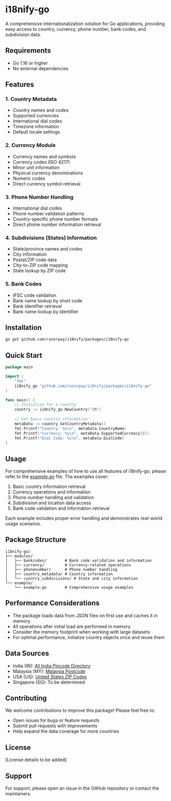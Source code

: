 # i18nify-go
A comprehensive internationalization solution for Go applications, providing easy access to country, currency, phone number, bank codes, and subdivision data.

## Requirements
- Go 1.16 or higher
- No external dependencies

## Features

### 1. Country Metadata
- Country names and codes
- Supported currencies
- International dial codes
- Timezone information
- Default locale settings

### 2. Currency Module
- Currency names and symbols
- Currency codes (ISO 4217)
- Minor unit information
- Physical currency denominations
- Numeric codes
- Direct currency symbol retrieval

### 3. Phone Number Handling
- International dial codes
- Phone number validation patterns
- Country-specific phone number formats
- Direct phone number information retrieval

### 4. Subdivisions (States) Information
- State/province names and codes
- City information
- Postal/ZIP code data
- City-to-ZIP code mapping
- State lookup by ZIP code

### 5. Bank Codes
- IFSC code validation
- Bank name lookup by short code
- Bank identifier retrieval
- Bank name lookup by identifier

## Installation

```bash
go get github.com/razorpay/i18nify/packages/i18nify-go
```

## Quick Start

```go
package main

import (
    "fmt"
    i18nify_go "github.com/razorpay/i18nify/packages/i18nify-go"
)

func main() {
    // Initialize for a country
    country := i18nify_go.NewCountry("IN")
    
    // Get basic country information
    metaData := country.GetCountryMetadata()
    fmt.Printf("Country: %s\n", metaData.CountryName)
    fmt.Printf("Currency: %s\n", metaData.SupportedCurrency[0])
    fmt.Printf("Dial Code: %s\n", metaData.DialCode)
}
```

## Usage

For comprehensive examples of how to use all features of i18nify-go, please refer to the [example.go](example/example.go) file. The examples cover:

1. Basic country information retrieval
2. Currency operations and information
3. Phone number handling and validation
4. Subdivision and location data access
5. Bank code validation and information retrieval

Each example includes proper error handling and demonstrates real-world usage scenarios.

## Package Structure

```
i18nify-go/
├── modules/
│   ├── bankcodes/        # Bank code validation and information
│   ├── currency/         # Currency-related operations
│   ├── phonenumber/      # Phone number handling
│   ├── country_metadata/ # Country information
│   └── country_subdivisions/ # State and city information
└── example/
    └── example.go        # Comprehensive usage examples
```

## Performance Considerations

- The package loads data from JSON files on first use and caches it in memory
- All operations after initial load are performed in memory
- Consider the memory footprint when working with large datasets
- For optimal performance, initialize country objects once and reuse them

## Data Sources
- India (IN): [All India Pincode Directory](https://www.data.gov.in/catalog/all-india-pincode-directory)
- Malaysia (MY): [Malaysia Postcode](https://malaysiapostcode.com/)
- USA (US): [United States ZIP Codes](https://www.unitedstateszipcodes.org)
- Singapore (SG): To be determined

## Contributing
We welcome contributions to improve this package! Please feel free to:
- Open issues for bugs or feature requests
- Submit pull requests with improvements
- Help expand the data coverage for more countries

## License
[License details to be added]

## Support
For support, please open an issue in the GitHub repository or contact the maintainers.
